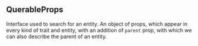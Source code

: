 ## QuerableProps

Interface used to search for an entity. An object of props, which appear in every kind of trait and entity, with an addition of `parent` prop, with which we can also describe the parent of an entity.

